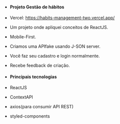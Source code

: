 - #### Projeto Gestão de hábitos

- Vercel: https://habits-management-two.vercel.app/

- Um projeto onde apliquei conceitos de ReactJS.
- Mobile-First.
- Criamos uma APIfake usando J-SON server.
- Você faz seu cadastro e login normalmente.
- Recebe feedback de criação.

- #### Principais tecnologias
- ReactJS
- ContextAPI
- axios(para consumir API REST)
- styled-components
